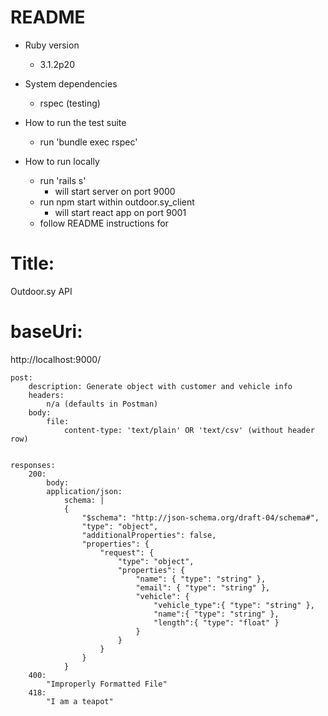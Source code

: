 # README

* Ruby version
    * 3.1.2p20

* System dependencies
    * rspec (testing)


* How to run the test suite
    * run 'bundle exec rspec'

* How to run locally
    * run 'rails s'
        * will start server on port 9000
    * run npm start within outdoor.sy_client
        * will start react app on port 9001
    * follow README instructions for

# Title: #
Outdoor.sy API
# baseUri: #
http://localhost:9000/


```
post:
    description: Generate object with customer and vehicle info
    headers:
        n/a (defaults in Postman)
    body:
        file:
            content-type: 'text/plain' OR 'text/csv' (without header row)


responses:
    200:
        body:
        application/json:
            schema: |
            {
                "$schema": "http://json-schema.org/draft-04/schema#",
                "type": "object",
                "additionalProperties": false,
                "properties": {
                    "request": {
                        "type": "object",
                        "properties": {
                            "name": { "type": "string" },
                            "email": { "type": "string" },
                            "vehicle": {
                                "vehicle_type":{ "type": "string" },
                                "name":{ "type": "string" },
                                "length":{ "type": "float" }
                            }
                        }
                    }
                }
            }
    400:
        "Improperly Formatted File"
    418:
        "I am a teapot"
```